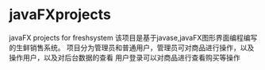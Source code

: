 # javaFXprojects
javaFX projects for freshsystem
该项目是基于javase,javaFX图形界面编程编写的生鲜销售系统。
项目分为管理员和普通用户，管理员可对商品进行操作，以及操作用户，以及对后台数据的查看
用户登录可以对商品进行查看购买等操作


